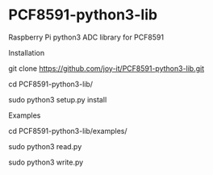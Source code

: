 # PCF8591-python3-lib
Raspberry Pi python3 ADC library for PCF8591

Installation

git clone https://github.com/joy-it/PCF8591-python3-lib.git

cd PCF8591-python3-lib/

sudo python3 setup.py install

Examples

cd PCF8591-python3-lib/examples/

sudo python3 read.py

sudo python3 write.py
